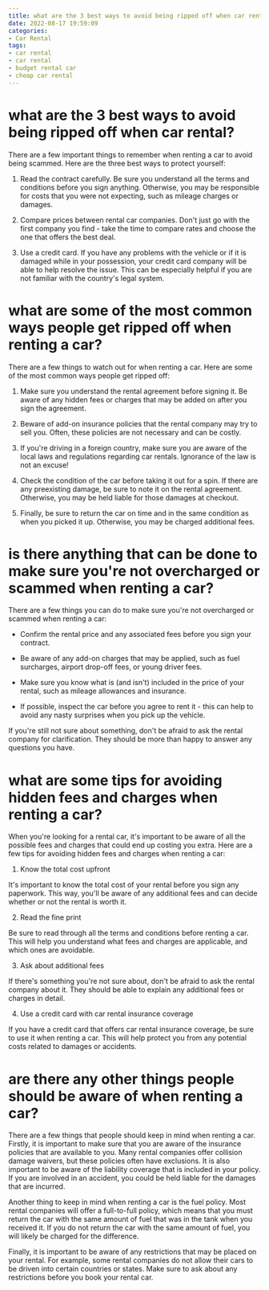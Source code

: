 ```yaml
---
title: what are the 3 best ways to avoid being ripped off when car rental
date: 2022-08-17 19:59:09
categories:
- Car Rental
tags:
- car rental
- car rental
- budget rental car
- cheap car rental
---
```



#  what are the 3 best ways to avoid being ripped off when car rental?

There are a few important things to remember when renting a car to avoid being scammed. Here are the three best ways to protect yourself:

1. Read the contract carefully. Be sure you understand all the terms and conditions before you sign anything. Otherwise, you may be responsible for costs that you were not expecting, such as mileage charges or damages.

2. Compare prices between rental car companies. Don't just go with the first company you find - take the time to compare rates and choose the one that offers the best deal.

3. Use a credit card. If you have any problems with the vehicle or if it is damaged while in your possession, your credit card company will be able to help resolve the issue. This can be especially helpful if you are not familiar with the country's legal system.

#  what are some of the most common ways people get ripped off when renting a car? 

There are a few things to watch out for when renting a car. Here are some of the most common ways people get ripped off:

1) Make sure you understand the rental agreement before signing it. Be aware of any hidden fees or charges that may be added on after you sign the agreement.

2) Beware of add-on insurance policies that the rental company may try to sell you. Often, these policies are not necessary and can be costly.

3) If you're driving in a foreign country, make sure you are aware of the local laws and regulations regarding car rentals. Ignorance of the law is not an excuse!

4) Check the condition of the car before taking it out for a spin. If there are any preexisting damage, be sure to note it on the rental agreement. Otherwise, you may be held liable for those damages at checkout.

5) Finally, be sure to return the car on time and in the same condition as when you picked it up. Otherwise, you may be charged additional fees.

#  is there anything that can be done to make sure you're not overcharged or scammed when renting a car?

There are a few things you can do to make sure you're not overcharged or scammed when renting a car:

- Confirm the rental price and any associated fees before you sign your contract.

- Be aware of any add-on charges that may be applied, such as fuel surcharges, airport drop-off fees, or young driver fees.

- Make sure you know what is (and isn't) included in the price of your rental, such as mileage allowances and insurance.

- If possible, inspect the car before you agree to rent it - this can help to avoid any nasty surprises when you pick up the vehicle.

If you're still not sure about something, don't be afraid to ask the rental company for clarification. They should be more than happy to answer any questions you have.

#  what are some tips for avoiding hidden fees and charges when renting a car?

When you're looking for a rental car, it's important to be aware of all the possible fees and charges that could end up costing you extra. Here are a few tips for avoiding hidden fees and charges when renting a car:

1. Know the total cost upfront

It's important to know the total cost of your rental before you sign any paperwork. This way, you'll be aware of any additional fees and can decide whether or not the rental is worth it.

2. Read the fine print

Be sure to read through all the terms and conditions before renting a car. This will help you understand what fees and charges are applicable, and which ones are avoidable.

3. Ask about additional fees

If there's something you're not sure about, don't be afraid to ask the rental company about it. They should be able to explain any additional fees or charges in detail.

4. Use a credit card with car rental insurance coverage

If you have a credit card that offers car rental insurance coverage, be sure to use it when renting a car. This will help protect you from any potential costs related to damages or accidents.

#  are there any other things people should be aware of when renting a car?

There are a few things that people should keep in mind when renting a car. Firstly, it is important to make sure that you are aware of the insurance policies that are available to you. Many rental companies offer collision damage waivers, but these policies often have exclusions. It is also important to be aware of the liability coverage that is included in your policy. If you are involved in an accident, you could be held liable for the damages that are incurred.

Another thing to keep in mind when renting a car is the fuel policy. Most rental companies will offer a full-to-full policy, which means that you must return the car with the same amount of fuel that was in the tank when you received it. If you do not return the car with the same amount of fuel, you will likely be charged for the difference.

Finally, it is important to be aware of any restrictions that may be placed on your rental. For example, some rental companies do not allow their cars to be driven into certain countries or states. Make sure to ask about any restrictions before you book your rental car.